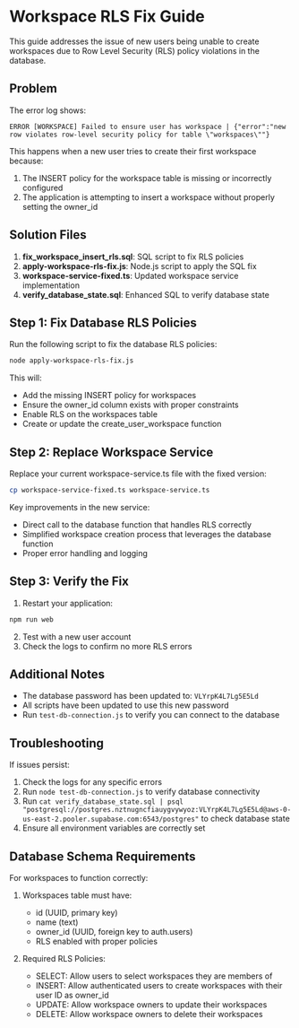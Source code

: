 # Workspace RLS Fix Guide

This guide addresses the issue of new users being unable to create workspaces due to Row Level Security (RLS) policy violations in the database.

## Problem

The error log shows:
```
ERROR [WORKSPACE] Failed to ensure user has workspace | {"error":"new row violates row-level security policy for table \"workspaces\""}
```

This happens when a new user tries to create their first workspace because:
1. The INSERT policy for the workspace table is missing or incorrectly configured
2. The application is attempting to insert a workspace without properly setting the owner_id

## Solution Files

1. **fix_workspace_insert_rls.sql**: SQL script to fix RLS policies
2. **apply-workspace-rls-fix.js**: Node.js script to apply the SQL fix
3. **workspace-service-fixed.ts**: Updated workspace service implementation
4. **verify_database_state.sql**: Enhanced SQL to verify database state

## Step 1: Fix Database RLS Policies

Run the following script to fix the database RLS policies:

```bash
node apply-workspace-rls-fix.js
```

This will:
- Add the missing INSERT policy for workspaces
- Ensure the owner_id column exists with proper constraints
- Enable RLS on the workspaces table
- Create or update the create_user_workspace function

## Step 2: Replace Workspace Service

Replace your current workspace-service.ts file with the fixed version:

```bash
cp workspace-service-fixed.ts workspace-service.ts
```

Key improvements in the new service:
- Direct call to the database function that handles RLS correctly
- Simplified workspace creation process that leverages the database function
- Proper error handling and logging

## Step 3: Verify the Fix

1. Restart your application:
```bash
npm run web
```

2. Test with a new user account
3. Check the logs to confirm no more RLS errors

## Additional Notes

- The database password has been updated to: `VLYrpK4L7Lg5E5Ld`
- All scripts have been updated to use this new password
- Run `test-db-connection.js` to verify you can connect to the database

## Troubleshooting

If issues persist:

1. Check the logs for any specific errors
2. Run `node test-db-connection.js` to verify database connectivity
3. Run `cat verify_database_state.sql | psql "postgresql://postgres.nztnugncfiauygvywyoz:VLYrpK4L7Lg5E5Ld@aws-0-us-east-2.pooler.supabase.com:6543/postgres"` to check database state
4. Ensure all environment variables are correctly set

## Database Schema Requirements

For workspaces to function correctly:

1. Workspaces table must have:
   - id (UUID, primary key)
   - name (text)
   - owner_id (UUID, foreign key to auth.users)
   - RLS enabled with proper policies

2. Required RLS Policies:
   - SELECT: Allow users to select workspaces they are members of
   - INSERT: Allow authenticated users to create workspaces with their user ID as owner_id
   - UPDATE: Allow workspace owners to update their workspaces
   - DELETE: Allow workspace owners to delete their workspaces
